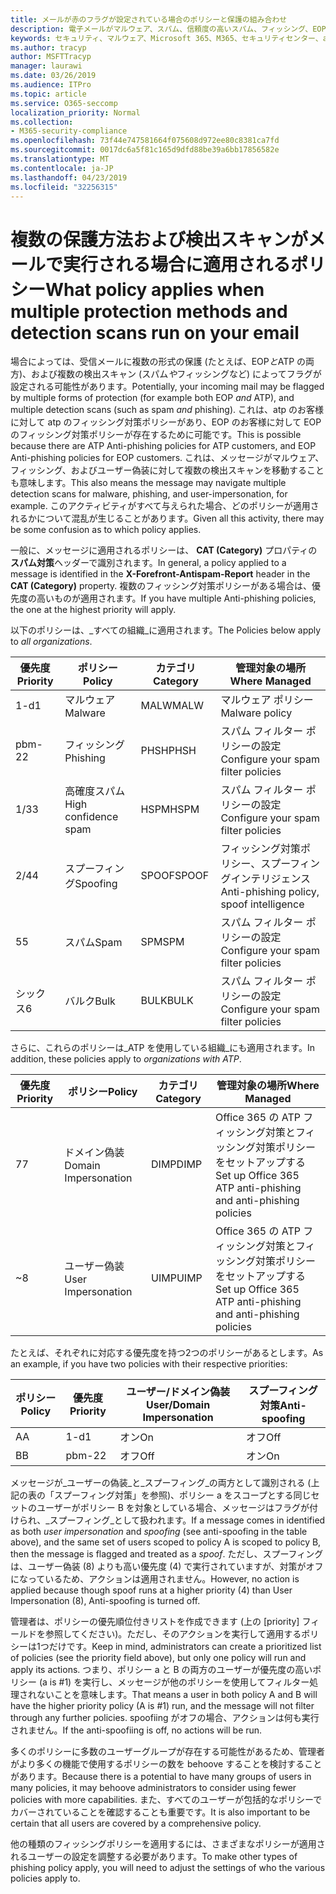 ```yaml
---
title: メールが赤のフラグが設定されている場合のポリシーと保護の組み合わせ
description: 電子メールがマルウェア、スパム、信頼度の高いスパム、フィッシング、EOP によって、または ATP によってマークされたときに適用されるポリシーと実行するアクション。
keywords: セキュリティ、マルウェア、Microsoft 365、M365、セキュリティセンター、atp、Windows Defender ATP、Office 365 atp、Azure atp
ms.author: tracyp
author: MSFTTracyp
manager: laurawi
ms.date: 03/26/2019
ms.audience: ITPro
ms.topic: article
ms.service: O365-seccomp
localization_priority: Normal
ms.collection:
- M365-security-compliance
ms.openlocfilehash: 73f44e747581664f075608d972ee80c8381ca7fd
ms.sourcegitcommit: 0017dc6a5f81c165d9dfd88be39a6bb17856582e
ms.translationtype: MT
ms.contentlocale: ja-JP
ms.lasthandoff: 04/23/2019
ms.locfileid: "32256315"
---
```

# <a name="what-policy-applies-when-multiple-protection-methods-and-detection-scans-run-on-your-email"></a><span data-ttu-id="6fdcf-104">複数の保護方法および検出スキャンがメールで実行される場合に適用されるポリシー</span><span class="sxs-lookup"><span data-stu-id="6fdcf-104">What policy applies when multiple protection methods and detection scans run on your email</span></span>

<span data-ttu-id="6fdcf-105">場合によっては、受信メールに複数の形式の保護 (たとえば、EOP*と*ATP の両方)、および複数の検出スキャン (スパム*や*フィッシングなど) によってフラグが設定される可能性があります。</span><span class="sxs-lookup"><span data-stu-id="6fdcf-105">Potentially, your incoming mail may be flagged by multiple forms of protection (for example both EOP *and* ATP), and multiple detection scans (such as spam *and* phishing).</span></span> <span data-ttu-id="6fdcf-106">これは、atp のお客様に対して atp のフィッシング対策ポリシーがあり、EOP のお客様に対して EOP のフィッシング対策ポリシーが存在するために可能です。</span><span class="sxs-lookup"><span data-stu-id="6fdcf-106">This is possible because there are ATP Anti-phishing policies for ATP customers, and EOP Anti-phishing policies for EOP customers.</span></span> <span data-ttu-id="6fdcf-107">これは、メッセージがマルウェア、フィッシング、およびユーザー偽装に対して複数の検出スキャンを移動することも意味します。</span><span class="sxs-lookup"><span data-stu-id="6fdcf-107">This also means the message may navigate multiple detection scans for malware, phishing, and user-impersonation, for example.</span></span> <span data-ttu-id="6fdcf-108">このアクティビティがすべて与えられた場合、どのポリシーが適用されるかについて混乱が生じることがあります。</span><span class="sxs-lookup"><span data-stu-id="6fdcf-108">Given all this activity, there may be some confusion as to which policy applies.</span></span>

<span data-ttu-id="6fdcf-109">一般に、メッセージに適用されるポリシーは、 **CAT (Category)** プロパティの**スパム対策**ヘッダーで識別されます。</span><span class="sxs-lookup"><span data-stu-id="6fdcf-109">In general, a policy applied to a message is identified in the **X-Forefront-Antispam-Report** header in the **CAT (Category)** property.</span></span> <span data-ttu-id="6fdcf-110">複数のフィッシング対策ポリシーがある場合は、優先度の高いものが適用されます。</span><span class="sxs-lookup"><span data-stu-id="6fdcf-110">If you have multiple Anti-phishing policies, the one at the highest priority will apply.</span></span>

<span data-ttu-id="6fdcf-111">以下のポリシーは、_すべての組織_に適用されます。</span><span class="sxs-lookup"><span data-stu-id="6fdcf-111">The Policies below apply to _all organizations_.</span></span>

|<span data-ttu-id="6fdcf-112">優先度</span><span class="sxs-lookup"><span data-stu-id="6fdcf-112">Priority</span></span> |<span data-ttu-id="6fdcf-113">ポリシー</span><span class="sxs-lookup"><span data-stu-id="6fdcf-113">Policy</span></span>  |<span data-ttu-id="6fdcf-114">カテゴリ</span><span class="sxs-lookup"><span data-stu-id="6fdcf-114">Category</span></span>  |<span data-ttu-id="6fdcf-115">管理対象の場所</span><span class="sxs-lookup"><span data-stu-id="6fdcf-115">Where Managed</span></span> |
|---------|---------|---------|---------|
|<span data-ttu-id="6fdcf-116">1-d</span><span class="sxs-lookup"><span data-stu-id="6fdcf-116">1</span></span>     | <span data-ttu-id="6fdcf-117">マルウェア</span><span class="sxs-lookup"><span data-stu-id="6fdcf-117">Malware</span></span>      | <span data-ttu-id="6fdcf-118">MALW</span><span class="sxs-lookup"><span data-stu-id="6fdcf-118">MALW</span></span>      | <span data-ttu-id="6fdcf-119">マルウェア ポリシー</span><span class="sxs-lookup"><span data-stu-id="6fdcf-119">Malware policy</span></span>   |
|<span data-ttu-id="6fdcf-120">pbm-2</span><span class="sxs-lookup"><span data-stu-id="6fdcf-120">2</span></span>     | <span data-ttu-id="6fdcf-121">フィッシング</span><span class="sxs-lookup"><span data-stu-id="6fdcf-121">Phishing</span></span>     | <span data-ttu-id="6fdcf-122">PHSH</span><span class="sxs-lookup"><span data-stu-id="6fdcf-122">PHSH</span></span>     | <span data-ttu-id="6fdcf-123">スパム フィルター ポリシーの設定</span><span class="sxs-lookup"><span data-stu-id="6fdcf-123">Configure your spam filter policies</span></span>     |
|<span data-ttu-id="6fdcf-124">1/3</span><span class="sxs-lookup"><span data-stu-id="6fdcf-124">3</span></span>     | <span data-ttu-id="6fdcf-125">高確度スパム</span><span class="sxs-lookup"><span data-stu-id="6fdcf-125">High confidence spam</span></span>      | <span data-ttu-id="6fdcf-126">HSPM</span><span class="sxs-lookup"><span data-stu-id="6fdcf-126">HSPM</span></span>        | <span data-ttu-id="6fdcf-127">スパム フィルター ポリシーの設定</span><span class="sxs-lookup"><span data-stu-id="6fdcf-127">Configure your spam filter policies</span></span>        |
|<span data-ttu-id="6fdcf-128">2/4</span><span class="sxs-lookup"><span data-stu-id="6fdcf-128">4</span></span>     | <span data-ttu-id="6fdcf-129">スプーフィング</span><span class="sxs-lookup"><span data-stu-id="6fdcf-129">Spoofing</span></span>        | <span data-ttu-id="6fdcf-130">SPOOF</span><span class="sxs-lookup"><span data-stu-id="6fdcf-130">SPOOF</span></span>        | <span data-ttu-id="6fdcf-131">フィッシング対策ポリシー、スプーフィングインテリジェンス</span><span class="sxs-lookup"><span data-stu-id="6fdcf-131">Anti-phishing policy, spoof intelligence</span></span>        |
|<span data-ttu-id="6fdcf-132">5</span><span class="sxs-lookup"><span data-stu-id="6fdcf-132">5</span></span>     | <span data-ttu-id="6fdcf-133">スパム</span><span class="sxs-lookup"><span data-stu-id="6fdcf-133">Spam</span></span>         | <span data-ttu-id="6fdcf-134">SPM</span><span class="sxs-lookup"><span data-stu-id="6fdcf-134">SPM</span></span>         | <span data-ttu-id="6fdcf-135">スパム フィルター ポリシーの設定</span><span class="sxs-lookup"><span data-stu-id="6fdcf-135">Configure your spam filter policies</span></span>         |
|<span data-ttu-id="6fdcf-136">シックス</span><span class="sxs-lookup"><span data-stu-id="6fdcf-136">6</span></span>     | <span data-ttu-id="6fdcf-137">バルク</span><span class="sxs-lookup"><span data-stu-id="6fdcf-137">Bulk</span></span>         | <span data-ttu-id="6fdcf-138">BULK</span><span class="sxs-lookup"><span data-stu-id="6fdcf-138">BULK</span></span>        | <span data-ttu-id="6fdcf-139">スパム フィルター ポリシーの設定</span><span class="sxs-lookup"><span data-stu-id="6fdcf-139">Configure your spam filter policies</span></span>         |

<span data-ttu-id="6fdcf-140">さらに、これらのポリシーは_ATP を使用している組織_にも適用されます。</span><span class="sxs-lookup"><span data-stu-id="6fdcf-140">In addition, these policies apply to _organizations with ATP_.</span></span>

|<span data-ttu-id="6fdcf-141">優先度</span><span class="sxs-lookup"><span data-stu-id="6fdcf-141">Priority</span></span> |<span data-ttu-id="6fdcf-142">ポリシー</span><span class="sxs-lookup"><span data-stu-id="6fdcf-142">Policy</span></span>  |<span data-ttu-id="6fdcf-143">カテゴリ</span><span class="sxs-lookup"><span data-stu-id="6fdcf-143">Category</span></span>  |<span data-ttu-id="6fdcf-144">管理対象の場所</span><span class="sxs-lookup"><span data-stu-id="6fdcf-144">Where Managed</span></span> |
|---------|---------|---------|---------|
|<span data-ttu-id="6fdcf-145">7</span><span class="sxs-lookup"><span data-stu-id="6fdcf-145">7</span></span>     | <span data-ttu-id="6fdcf-146">ドメイン偽装</span><span class="sxs-lookup"><span data-stu-id="6fdcf-146">Domain Impersonation</span></span>         | <span data-ttu-id="6fdcf-147">DIMP</span><span class="sxs-lookup"><span data-stu-id="6fdcf-147">DIMP</span></span>         | <span data-ttu-id="6fdcf-148">Office 365 の ATP フィッシング対策とフィッシング対策ポリシーをセットアップする</span><span class="sxs-lookup"><span data-stu-id="6fdcf-148">Set up Office 365 ATP anti-phishing and anti-phishing policies</span></span>        |
|<span data-ttu-id="6fdcf-149">~</span><span class="sxs-lookup"><span data-stu-id="6fdcf-149">8</span></span>     | <span data-ttu-id="6fdcf-150">ユーザー偽装</span><span class="sxs-lookup"><span data-stu-id="6fdcf-150">User Impersonation</span></span>        | <span data-ttu-id="6fdcf-151">UIMP</span><span class="sxs-lookup"><span data-stu-id="6fdcf-151">UIMP</span></span>         | <span data-ttu-id="6fdcf-152">Office 365 の ATP フィッシング対策とフィッシング対策ポリシーをセットアップする</span><span class="sxs-lookup"><span data-stu-id="6fdcf-152">Set up Office 365 ATP anti-phishing and anti-phishing policies</span></span>         |

<span data-ttu-id="6fdcf-153">たとえば、それぞれに対応する優先度を持つ2つのポリシーがあるとします。</span><span class="sxs-lookup"><span data-stu-id="6fdcf-153">As an example, if you have two policies with their respective priorities:</span></span>

|<span data-ttu-id="6fdcf-154">ポリシー</span><span class="sxs-lookup"><span data-stu-id="6fdcf-154">Policy</span></span>  |<span data-ttu-id="6fdcf-155">優先度</span><span class="sxs-lookup"><span data-stu-id="6fdcf-155">Priority</span></span>  |<span data-ttu-id="6fdcf-156">ユーザー/ドメイン偽装</span><span class="sxs-lookup"><span data-stu-id="6fdcf-156">User/Domain Impersonation</span></span>  |<span data-ttu-id="6fdcf-157">スプーフィング対策</span><span class="sxs-lookup"><span data-stu-id="6fdcf-157">Anti-spoofing</span></span>  |
|---------|---------|---------|---------|
|<span data-ttu-id="6fdcf-158">A</span><span class="sxs-lookup"><span data-stu-id="6fdcf-158">A</span></span>     | <span data-ttu-id="6fdcf-159">1-d</span><span class="sxs-lookup"><span data-stu-id="6fdcf-159">1</span></span>        | <span data-ttu-id="6fdcf-160">オン</span><span class="sxs-lookup"><span data-stu-id="6fdcf-160">On</span></span>        |<span data-ttu-id="6fdcf-161">オフ</span><span class="sxs-lookup"><span data-stu-id="6fdcf-161">Off</span></span>         |
|<span data-ttu-id="6fdcf-162">B</span><span class="sxs-lookup"><span data-stu-id="6fdcf-162">B</span></span>     | <span data-ttu-id="6fdcf-163">pbm-2</span><span class="sxs-lookup"><span data-stu-id="6fdcf-163">2</span></span>        | <span data-ttu-id="6fdcf-164">オフ</span><span class="sxs-lookup"><span data-stu-id="6fdcf-164">Off</span></span>        | <span data-ttu-id="6fdcf-165">オン</span><span class="sxs-lookup"><span data-stu-id="6fdcf-165">On</span></span>        |

<span data-ttu-id="6fdcf-166">メッセージが_ユーザーの偽装_と_スプーフィング_の両方として識別される (上記の表の「スプーフィング対策」を参照)、ポリシー a をスコープとする同じセットのユーザーがポリシー B を対象としている場合、メッセージはフラグが付けられ、_スプーフィング_として扱われます。</span><span class="sxs-lookup"><span data-stu-id="6fdcf-166">If a message comes in identified as both _user impersonation_ and _spoofing_ (see anti-spoofing in the table above), and the same set of users scoped to policy A is scoped to policy B, then the message is flagged and treated as a _spoof_.</span></span> <span data-ttu-id="6fdcf-167">ただし、スプーフィングは、ユーザー偽装 (8) よりも高い優先度 (4) で実行されていますが、対策がオフになっているため、アクションは適用されません。</span><span class="sxs-lookup"><span data-stu-id="6fdcf-167">However, no action is applied because though spoof runs at a higher priority (4) than User Impersonation (8), Anti-spoofing is turned off.</span></span>

<span data-ttu-id="6fdcf-168">管理者は、ポリシーの優先順位付きリストを作成できます (上の [priority] フィールドを参照してください)。ただし、そのアクションを実行して適用するポリシーは1つだけです。</span><span class="sxs-lookup"><span data-stu-id="6fdcf-168">Keep in mind, administrators can create a prioritized list of policies (see the priority field above), but only one policy will run and apply its actions.</span></span> <span data-ttu-id="6fdcf-169">つまり、ポリシー a と B の両方のユーザーが優先度の高いポリシー (a is #1) を実行し、メッセージが他のポリシーを使用してフィルター処理されないことを意味します。</span><span class="sxs-lookup"><span data-stu-id="6fdcf-169">That means a user in both policy A and B will have the higher priority policy (A is #1) run, and the message will not filter through any further policies.</span></span> <span data-ttu-id="6fdcf-170">spoofiing がオフの場合、アクションは何も実行されません。</span><span class="sxs-lookup"><span data-stu-id="6fdcf-170">If the anti-spoofiing is off, no actions will be run.</span></span>

<span data-ttu-id="6fdcf-171">多くのポリシーに多数のユーザーグループが存在する可能性があるため、管理者がより多くの機能で使用するポリシーの数を behoove することを検討することがあります。</span><span class="sxs-lookup"><span data-stu-id="6fdcf-171">Because there is a potential to have many groups of users in many policies, it may behoove administrators to consider using fewer policies with more capabilities.</span></span> <span data-ttu-id="6fdcf-172">また、すべてのユーザーが包括的なポリシーでカバーされていることを確認することも重要です。</span><span class="sxs-lookup"><span data-stu-id="6fdcf-172">It is also important to be certain that all users are covered by a comprehensive policy.</span></span>

<span data-ttu-id="6fdcf-173">他の種類のフィッシングポリシーを適用するには、さまざまなポリシーが適用されるユーザーの設定を調整する必要があります。</span><span class="sxs-lookup"><span data-stu-id="6fdcf-173">To make other types of phishing policy apply, you will need to adjust the settings of who the various policies apply to.</span></span>



